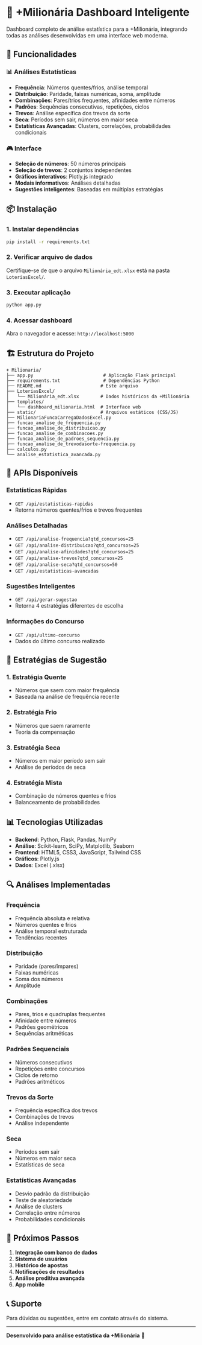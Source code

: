 # 🎯 +Milionária Dashboard Inteligente

Dashboard completo de análise estatística para a +Milionária, integrando todas as análises desenvolvidas em uma interface web moderna.

## 🚀 Funcionalidades

### 📊 Análises Estatísticas
- **Frequência**: Números quentes/frios, análise temporal
- **Distribuição**: Paridade, faixas numéricas, soma, amplitude
- **Combinações**: Pares/trios frequentes, afinidades entre números
- **Padrões**: Sequências consecutivas, repetições, ciclos
- **Trevos**: Análise específica dos trevos da sorte
- **Seca**: Períodos sem sair, números em maior seca
- **Estatísticas Avançadas**: Clusters, correlações, probabilidades condicionais

### 🎮 Interface
- **Seleção de números**: 50 números principais
- **Seleção de trevos**: 2 conjuntos independentes
- **Gráficos interativos**: Plotly.js integrado
- **Modais informativos**: Análises detalhadas
- **Sugestões inteligentes**: Baseadas em múltiplas estratégias

## 📦 Instalação

### 1. Instalar dependências
```bash
pip install -r requirements.txt
```

### 2. Verificar arquivo de dados
Certifique-se de que o arquivo `Milionária_edt.xlsx` está na pasta `LoteriasExcel/`.

### 3. Executar aplicação
```bash
python app.py
```

### 4. Acessar dashboard
Abra o navegador e acesse: `http://localhost:5000`

## 🏗️ Estrutura do Projeto

```
+ Milionaria/
├── app.py                          # Aplicação Flask principal
├── requirements.txt                # Dependências Python
├── README.md                      # Este arquivo
├── LoteriasExcel/
│   └── Milionária_edt.xlsx        # Dados históricos da +Milionária
├── templates/
│   └── dashboard_milionaria.html  # Interface web
├── static/                        # Arquivos estáticos (CSS/JS)
├── MilionariaFuncaCarregaDadosExcel.py
├── funcao_analise_de_frequencia.py
├── funcao_analise_de_distribuicao.py
├── funcao_analise_de_combinacoes.py
├── funcao_analise_de_padroes_sequencia.py
├── funcao_analise_de_trevodasorte-frequencia.py
├── calculos.py
└── analise_estatistica_avancada.py
```

## 🔧 APIs Disponíveis

### Estatísticas Rápidas
- `GET /api/estatisticas-rapidas`
- Retorna números quentes/frios e trevos frequentes

### Análises Detalhadas
- `GET /api/analise-frequencia?qtd_concursos=25`
- `GET /api/analise-distribuicao?qtd_concursos=25`
- `GET /api/analise-afinidades?qtd_concursos=25`
- `GET /api/analise-trevos?qtd_concursos=25`
- `GET /api/analise-seca?qtd_concursos=50`
- `GET /api/estatisticas-avancadas`

### Sugestões Inteligentes
- `GET /api/gerar-sugestao`
- Retorna 4 estratégias diferentes de escolha

### Informações do Concurso
- `GET /api/ultimo-concurso`
- Dados do último concurso realizado

## 🎯 Estratégias de Sugestão

### 1. Estratégia Quente
- Números que saem com maior frequência
- Baseada na análise de frequência recente

### 2. Estratégia Frio
- Números que saem raramente
- Teoria da compensação

### 3. Estratégia Seca
- Números em maior período sem sair
- Análise de períodos de seca

### 4. Estratégia Mista
- Combinação de números quentes e frios
- Balanceamento de probabilidades

## 📊 Tecnologias Utilizadas

- **Backend**: Python, Flask, Pandas, NumPy
- **Análise**: Scikit-learn, SciPy, Matplotlib, Seaborn
- **Frontend**: HTML5, CSS3, JavaScript, Tailwind CSS
- **Gráficos**: Plotly.js
- **Dados**: Excel (.xlsx)

## 🔍 Análises Implementadas

### Frequência
- Frequência absoluta e relativa
- Números quentes e frios
- Análise temporal estruturada
- Tendências recentes

### Distribuição
- Paridade (pares/ímpares)
- Faixas numéricas
- Soma dos números
- Amplitude

### Combinações
- Pares, trios e quadruplas frequentes
- Afinidade entre números
- Padrões geométricos
- Sequências aritméticas

### Padrões Sequenciais
- Números consecutivos
- Repetições entre concursos
- Ciclos de retorno
- Padrões aritméticos

### Trevos da Sorte
- Frequência específica dos trevos
- Combinações de trevos
- Análise independente

### Seca
- Períodos sem sair
- Números em maior seca
- Estatísticas de seca

### Estatísticas Avançadas
- Desvio padrão da distribuição
- Teste de aleatoriedade
- Análise de clusters
- Correlação entre números
- Probabilidades condicionais

## 🚀 Próximos Passos

1. **Integração com banco de dados**
2. **Sistema de usuários**
3. **Histórico de apostas**
4. **Notificações de resultados**
5. **Análise preditiva avançada**
6. **App mobile**

## 📞 Suporte

Para dúvidas ou sugestões, entre em contato através do sistema.

---

**Desenvolvido para análise estatística da +Milionária** 🎯 